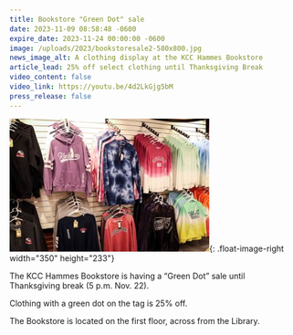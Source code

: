 ```yaml
---
title: Bookstore "Green Dot" sale
date: 2023-11-09 08:58:48 -0600
expire_date: 2023-11-24 00:00:00 -0600
image: /uploads/2023/bookstoresale2-580x800.jpg
news_image_alt: A clothing display at the KCC Hammes Bookstore
article_lead: 25% off select clothing until Thanksgiving Break
video_content: false
video_link: https://youtu.be/4d2LkGjg5bM
press_release: false
---
```

![](/uploads/2023/bookstore-350x233.jpg){: .float-image-right width="350" height="233"}

The KCC Hammes Bookstore is having a “Green Dot” sale until Thanksgiving break (5 p.m. Nov. 22).

Clothing with a green dot on the tag is 25% off.

The Bookstore is located on the first floor, across from the Library.
